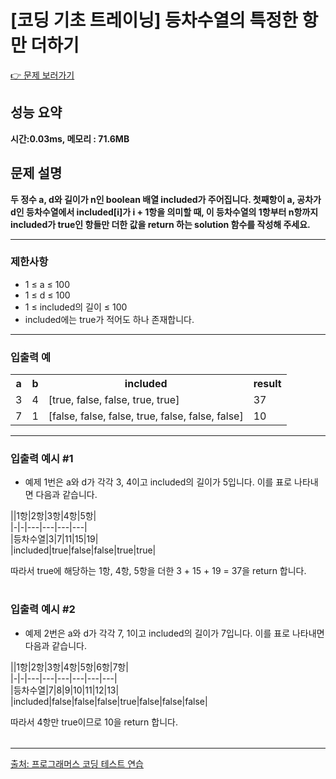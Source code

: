 <h1>[코딩 기초 트레이닝] 등차수열의 특정한 항만 더하기</h1>

<a href="https://school.programmers.co.kr/learn/courses/30/lessons/181930">👉 문제 보러가기</a>

<h2>성능 요약</h2>
<b>시간:0.03ms, 메모리 : 71.6MB</b>

<h2>문제 설명</h2>
<b>두 정수 a, d와 길이가 n인 boolean 배열 included가 주어집니다. 첫째항이 a, 공차가 d인 등차수열에서 included[i]가 i + 1항을 의미할 때, 이 등차수열의 1항부터 n항까지 included가 true인 항들만 더한 값을 return 하는 solution 함수를 작성해 주세요.</b><br>

<hr>

<h3>제한사항</h3>
<ul>
    <li>1 ≤ a ≤ 100</li>
    <li>1 ≤ d ≤ 100</li>
    <li>1 ≤ included의 길이 ≤ 100</li>
    <li>included에는 true가 적어도 하나 존재합니다.</li>
</ul>

<hr>

<h3>입출력 예</h3>
<table>
    <tr>
        <th>a</th>
        <th>b</th>
        <th>included</th>
        <th>result</th>
    </tr>
    <tr>
        <td>3</td>
        <td>4</td>
        <td>[true, false, false, true, true]</td>
        <td>37</td>
    </tr>
    <tr>
        <td>7</td>
        <td>1</td>
        <td>[false, false, false, true, false, false, false]</td>
        <td>10</td>
    </tr>
</table>

<hr>

<h3>입출력 예시 #1</h3>
<ul>
    <li>예제 1번은 a와 d가 각각 3, 4이고 included의 길이가 5입니다. 이를 표로 나타내면 다음과 같습니다.</li>
</ul>
<p>||1항|2항|3항|4항|5항|
<br>
|-|-|---|---|---|---|
<br>
|등차수열|3|7|11|15|19|
<br>
|included|true|false|false|true|true|</p>
<table><tr>따라서 true에 해당하는 1항, 4항, 5항을 더한 3 + 15 + 19 = 37을 return 합니다.</tr></table>

<h3>입출력 예시 #2</h3>
<ul>
    <li>예제 2번은 a와 d가 각각 7, 1이고 included의 길이가 7입니다. 이를 표로 나타내면 다음과 같습니다.</li>
</ul>
<p>||1항|2항|3항|4항|5항|6항|7항|
<br>
|-|-|---|---|---|---|---|---|
<br>
|등차수열|7|8|9|10|11|12|13|
<br>
|included|false|false|false|true|false|false|false|</p>
<table><tr>따라서 4항만 true이므로 10을 return 합니다.</tr></table>



<hr>

<a href="https://school.programmers.co.kr/">출처: 프로그래머스 코딩 테스트 연습 </a>